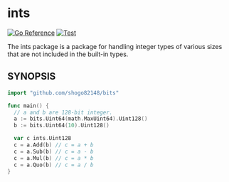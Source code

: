 # ints

[![Go Reference](https://pkg.go.dev/badge/github.com/shogo82148/ints.svg)](https://pkg.go.dev/github.com/shogo82148/ints)
[![Test](https://github.com/shogo82148/ints/actions/workflows/test.yaml/badge.svg)](https://github.com/shogo82148/ints/actions/workflows/test.yaml)

The ints package is a package for handling integer types of various sizes that are not included in the built-in types.

## SYNOPSIS

```go
import "github.com/shogo82148/bits"

func main() {
  // a and b are 128-bit integer.
  a := bits.Uint64(math.MaxUint64).Uint128()
  b := bits.Uint64(10).Uint128()

  var c ints.Uint128
  c = a.Add(b) // c = a + b
  c = a.Sub(b) // c = a - b
  c = a.Mul(b) // c = a * b
  c = a.Quo(b) // c = a / b
}
```
